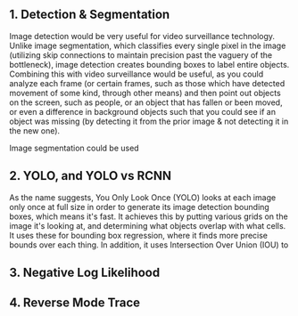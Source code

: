 ## 1. Detection & Segmentation
Image detection would be very useful for video surveillance technology. Unlike image segmentation, which classifies every single pixel in the image (utilizing skip connections to maintain precision past the vaguery of the bottleneck), image detection creates bounding boxes to label entire objects. Combining this with video surveillance would be useful, as you could analyze each frame (or certain frames, such as those which have detected movement of some kind, through other means) and then point out objects on the screen, such as people, or an object that has fallen or been moved, or even a difference in background objects such that you could see if an object was missing (by detecting it from the prior image & not detecting it in the new one).

Image segmentation could be used

## 2. YOLO, and YOLO vs RCNN
As the name suggests, You Only Look Once (YOLO) looks at each image only once at full size in order to generate its image detection bounding boxes, which means it's fast. It achieves this by putting various grids on the image it's looking at, and determining what objects overlap with what cells. It uses these for bounding box regression, where it finds more precise bounds over each thing. In addition, it uses Intersection Over Union (IOU) to 

## 3. Negative Log Likelihood


## 4. Reverse Mode Trace
